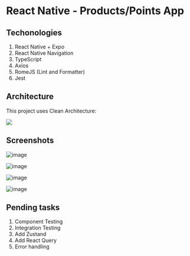 # React Native - Products/Points App

## Techonologies

1. React Native + Expo
2. React Native Navigation
3. TypeScript
4. Axios
5. RomeJS (Lint and Formatter)
6. Jest

## Architecture

This project uses Clean Architecture:

<img src="https://xurxodev.com/content/images/2016/07/CleanArchitecture-8b00a9d7e2543fa9ca76b81b05066629.jpg"/>

## Screenshots

![image](https://user-images.githubusercontent.com/71697096/220095922-9da275c1-bd0d-42b8-8215-7eaad518848d.png)

![image](https://user-images.githubusercontent.com/71697096/220096003-49f3b357-cd31-48d6-ad88-bb9443e8f524.png)

![image](https://user-images.githubusercontent.com/71697096/220096043-dcd0247a-1785-410f-9c7e-d87f8ca31687.png)

![image](https://user-images.githubusercontent.com/71697096/220096097-6639dcd2-6040-4bbb-96f3-dee7d2c05642.png)

## Pending tasks
1. Component Testing
2. Integration Testing
3. Add Zustand
4. Add React Query
5. Error handling
